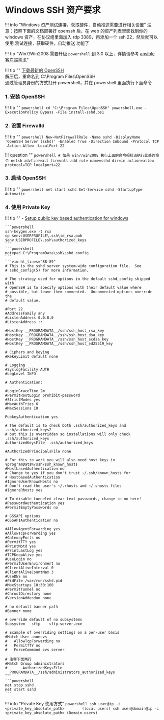 # Windows SSH 资产要求

!!! info "Windows 资产测试连接，获取硬件，自动推送需要进行相关设置"
    注意：按照下面的文档部署好 openssh 后，在 web 的资产列表里面找到你的 windows 资产，在协议组里面加入 rdp 3389，再添加一个 ssh 22，然后就可以使用 测试连接，获取硬件，自动推送 功能了

!!! tip "Win7/Win2008 需要升级 `powershell` 到 3.0 以上，详情请参考 [ansible 客户端需求](https://docs.ansible.com/ansible/latest/user_guide/windows_setup.html)"

!!! tip ""
    [下载最新的 OpenSSH](https://github.com/PowerShell/Win32-OpenSSH/releases/latest)  
    解压后，重命名到 C:\Program Files\OpenSSH  
    通过管理员身份的方式打开 powershell，并在 powershell 里面执行下面命令

### 1. 安装 OpenSSH

!!! tip ""
    ```powershell
    cd "C:\Program Files\OpenSSH"
    powershell.exe -ExecutionPolicy Bypass -File install-sshd.ps1
    ```

### 2. 设置 Firewalld

!!! tip ""
    ```powershell
    New-NetFirewallRule -Name sshd -DisplayName 'OpenSSH Server (sshd)' -Enabled True -Direction Inbound -Protocol TCP -Action Allow -LocalPort 22
    ```

!!! question ""
    ```powershell
    # 如果 win7/win2008 执行上面的命令报错请执行此处的命令
    netsh advfirewall firewall add rule name=sshd dir=in action=allow protocol=TCP localport=22
    ```

### 3. 启动 OpenSSH

!!! tip ""
    ```powershell
    net start sshd
    Set-Service sshd -StartupType Automatic
    ```

### 4. 使用 Private Key

!!! tip ""
    - [Setup public key based authentication for windows](https://github.com/PowerShell/Win32-OpenSSH/wiki/Setup-public-key-based-authentication-for-windows)

    ```powershell
    ssh-keygen.exe -t rsa
    cp $env:USERPROFILE\.ssh\id_rsa.pub $env:USERPROFILE\.ssh\authorized_keys
    ```
    ```powershell
    notepad C:\ProgramData\ssh\sshd_config
    ```
    ```vim hl_lines="88-89"
    # This is the sshd server system-wide configuration file.  See
    # sshd_config(5) for more information.

    # The strategy used for options in the default sshd_config shipped with
    # OpenSSH is to specify options with their default value where
    # possible, but leave them commented.  Uncommented options override the
    # default value.

    #Port 22
    #AddressFamily any
    #ListenAddress 0.0.0.0
    #ListenAddress ::

    #HostKey __PROGRAMDATA__/ssh/ssh_host_rsa_key
    #HostKey __PROGRAMDATA__/ssh/ssh_host_dsa_key
    #HostKey __PROGRAMDATA__/ssh/ssh_host_ecdsa_key
    #HostKey __PROGRAMDATA__/ssh/ssh_host_ed25519_key

    # Ciphers and keying
    #RekeyLimit default none

    # Logging
    #SyslogFacility AUTH
    #LogLevel INFO

    # Authentication:

    #LoginGraceTime 2m
    #PermitRootLogin prohibit-password
    #StrictModes yes
    #MaxAuthTries 6
    #MaxSessions 10

    PubkeyAuthentication yes

    # The default is to check both .ssh/authorized_keys and .ssh/authorized_keys2
    # but this is overridden so installations will only check .ssh/authorized_keys
    AuthorizedKeysFile	.ssh/authorized_keys

    #AuthorizedPrincipalsFile none

    # For this to work you will also need host keys in %programData%/ssh/ssh_known_hosts
    #HostbasedAuthentication no
    # Change to yes if you don't trust ~/.ssh/known_hosts for
    # HostbasedAuthentication
    #IgnoreUserKnownHosts no
    # Don't read the user's ~/.rhosts and ~/.shosts files
    #IgnoreRhosts yes

    # To disable tunneled clear text passwords, change to no here!
    #PasswordAuthentication yes
    #PermitEmptyPasswords no

    # GSSAPI options
    #GSSAPIAuthentication no

    #AllowAgentForwarding yes
    #AllowTcpForwarding yes
    #GatewayPorts no
    #PermitTTY yes
    #PrintMotd yes
    #PrintLastLog yes
    #TCPKeepAlive yes
    #UseLogin no
    #PermitUserEnvironment no
    #ClientAliveInterval 0
    #ClientAliveCountMax 3
    #UseDNS no
    #PidFile /var/run/sshd.pid
    #MaxStartups 10:30:100
    #PermitTunnel no
    #ChrootDirectory none
    #VersionAddendum none

    # no default banner path
    #Banner none

    # override default of no subsystems
    Subsystem	sftp	sftp-server.exe

    # Example of overriding settings on a per-user basis
    #Match User anoncvs
    #	AllowTcpForwarding no
    #	PermitTTY no
    #	ForceCommand cvs server

    # 注释下面两行
    #Match Group administrators
    #       AuthorizedKeysFile __PROGRAMDATA__/ssh/administrators_authorized_keys
    ```
    ```powershell
    net stop sshd
    net start sshd
    ```

!!! info "Private Key 使用方式"
    ```powershell
    ssh user@ip -i <private_key_absolute_path>        (local users)
    ssh user@domain@ip -i <private_key_absolute_path> (Domain users)
    ```
